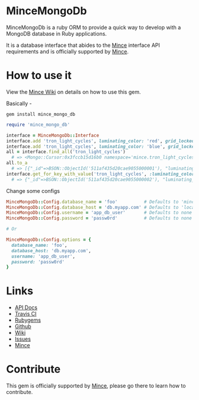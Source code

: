 # MinceMongoDb

MinceMongoDb is a ruby ORM to provide a quick way to develop with a MongoDB database in Ruby applications.

It is a database interface that abides to the [Mince](https://github.com/coffeencoke/mince/) interface API requirements and is officially supported by [Mince](https://github.com/coffeencoke/mince/).

# How to use it

View the [Mince Wiki](https://github.com/coffeencoke/mince/wiki) on details on how to use this gem.

Basically -

```
gem install mince_mongo_db
```

```ruby
require 'mince_mongo_db'

interface = MinceMongoDb::Interface
interface.add 'tron_light_cycles', luminating_color: 'red', grid_locked: true, rezzed: false
interface.add 'tron_light_cycles', luminating_color: 'blue', grid_locked: true, rezzed: true
all = interface.find_all('tron_light_cycles') 
  # => <Mongo::Cursor:0x3fccb15d16b0 namespace='mince.tron_light_cycles' @selector={} @cursor_id=>
all.to_a
  # => [{"_id"=>BSON::ObjectId('511af435d20cae9055000001'), "luminating_color"=>"red", "grid_locked"=>true, "rezzed"=>false}, {"_id"=>BSON::ObjectId('511af435d20cae9055000002'), "luminating_color"=>"blue", "grid_locked"=>true, "rezzed"=>true}]
interface.get_for_key_with_value('tron_light_cycles', :luminating_color, 'blue')
  # => {"_id"=>BSON::ObjectId('511af435d20cae9055000002'), "luminating_color"=>"blue", "grid_locked"=>true, "rezzed"=>true}
```

Change some configs

```ruby
MinceMongoDb::Config.database_name = 'foo'          # Defaults to 'mince'
MinceMongoDb::Config.database_host = 'db.myapp.com' # Defaults to 'localhsot'
MinceMongoDb::Config.username = 'app_db_user'       # Defaults to none
MinceMongoDb::Config.password = 'passw0rd'          # Defaults to none

# Or

MinceMongoDb::Config.options = {
  database_name: 'foo',
  database_host: 'db.myapp.com',
  username: 'app_db_user',
  password: 'passw0rd'
}
```

# Links

* [API Docs](http://rdoc.info/github/coffeencoke/mince_mongo_db/master/frames)
* [Travis CI](https://travis-ci.org/#!/coffeencoke/mince_mongo_db)
* [Rubygems](https://rubygems.org/gems/mince_mongo_db)
* [Github](https://github.com/coffeencoke/mince_mongo_db)
* [Wiki](https://github.com/coffeencoke/mince_mongo_db/wiki)
* [Issues](https://github.com/coffeencoke/mince_mongo_db/issues)
* [Mince](https://github.com/coffeencoke/mince)

# Contribute

This gem is officially supported by [Mince](https://github.com/coffeencoke/mince/), please go there to learn how to contribute.

